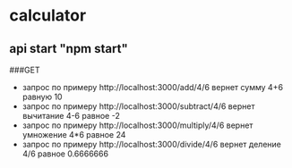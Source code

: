 # calculator
## api start "npm start"
###GET
- запрос по примеру http://localhost:3000/add/4/6 вернет сумму 4+6 равную 10
- запрос по примеру http://localhost:3000/subtract/4/6 вернет вычитание 4-6 равное -2
- запрос по примеру http://localhost:3000/multiply/4/6 вернет умножение 4*6 равное 24
- запрос по примеру http://localhost:3000/divide/4/6 вернет деление 4/6 равное 0.6666666

